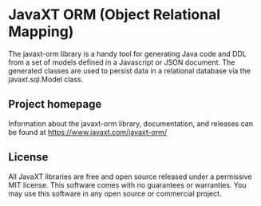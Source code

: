 # JavaXT ORM (Object Relational Mapping)
The javaxt-orm library is a handy tool for generating Java code and DDL from a set of models defined in a Javascript or JSON document. The generated classes are used to persist data in a relational database via the javaxt.sql.Model class. 

## Project homepage
Information about the javaxt-orm library, documentation, and releases can be found at <a href="https://www.javaxt.com/javaxt-orm/">https://www.javaxt.com/javaxt-orm/</a>

## License
All JavaXT libraries are free and open source released under a permissive MIT license. This software comes with no guarantees or warranties. You may use this software in any open source or commercial project. 
